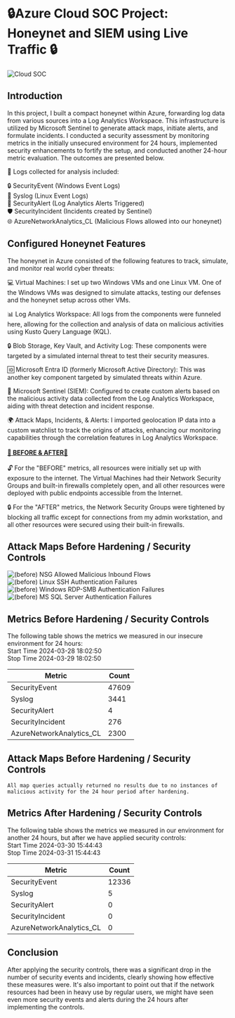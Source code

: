 
# 🔒Azure Cloud SOC Project: Honeynet and SIEM using Live Traffic 🔒
![Cloud SOC](https://github.com/cmsuhre/Azure-SOC/assets/25305998/3531ba98-4260-4367-ba5a-13047b40a479)



## Introduction

In this project, I built a compact honeynet within Azure, forwarding log data from various sources into a Log Analytics Workspace. This infrastructure is utilized by Microsoft Sentinel to generate attack maps, initiate alerts, and formulate incidents. I conducted a security assessment by monitoring metrics in the initially unsecured environment for 24 hours, implemented security enhancements to fortify the setup, and conducted another 24-hour metric evaluation. The outcomes are presented below. 

📄 Logs collected for analysis included: 

🔒 SecurityEvent (Windows Event Logs)<br>
🐧 Syslog (Linux Event Logs)<br>
🚨 SecurityAlert (Log Analytics Alerts Triggered)<br>
🛡️ SecurityIncident (Incidents created by Sentinel)<br>
🌐 AzureNetworkAnalytics_CL (Malicious Flows allowed into our honeynet)<br>

## Configured Honeynet Features

The honeynet in Azure consisted of the following features to track, simulate, and monitor real world cyber threats:

💻 Virtual Machines: I set up two Windows VMs and one Linux VM. One of the Windows VMs was designed to simulate attacks, testing our defenses and the honeynet setup across other VMs.<br>

📊 Log Analytics Workspace: All logs from the components were funneled here, allowing for the collection and analysis of data on malicious activities using Kusto Query Language (KQL).<br>

🔒 Blob Storage, Key Vault, and Activity Log: These components were targeted by a simulated internal threat to test their security measures.<br>

🆔 Microsoft Entra ID (formerly Microsoft Active Directory): This was another key component targeted by simulated threats within Azure.<br>

🚨 Microsoft Sentinel (SIEM): Configured to create custom alerts based on the malicious activity data collected from the Log Analytics Workspace, aiding with threat detection and incident response.<br>

🌍 Attack Maps, Incidents, & Alerts: I imported geolocation IP data into a custom watchlist to track the origins of attacks, enhancing our monitoring capabilities through the correlation features in Log Analytics Workspace.
<br> 
<br><strong><u> 🔄 BEFORE & AFTER🔄 </u></strong><br>
<br> 
🔓 For the "BEFORE" metrics, all resources were initially set up with exposure to the internet. The Virtual Machines had their Network Security Groups and built-in firewalls completely open, and all other resources were deployed with public endpoints accessible from the Internet.

🔒 For the "AFTER" metrics, the Network Security Groups were tightened by blocking all traffic except for connections from my admin workstation, and all other resources were secured using their built-in firewalls.

## Attack Maps Before Hardening / Security Controls
![(before) NSG Allowed Malicious Inbound Flows](https://github.com/cmsuhre/Azure-SOC/assets/25305998/077b0ce6-7b08-4cd7-8541-2adb639b9e1e)<br>
![(before) Linux SSH Authentication Failures](https://github.com/cmsuhre/Azure-SOC/assets/25305998/68c034b5-be70-4947-b258-a57bd9fd34bd)<br>
![(before) Windows RDP-SMB Authentication Failures](https://github.com/cmsuhre/Azure-SOC/assets/25305998/a31b6713-1c31-4ce7-9725-5c9b74eb4198)<br>
![(before) MS SQL Server Authentication Failures](https://github.com/cmsuhre/Azure-SOC/assets/25305998/38136886-a20b-4ef8-a90d-b0201fc9cc0c)<br>

## Metrics Before Hardening / Security Controls

The following table shows the metrics we measured in our insecure environment for 24 hours:<br>
Start Time 2024-03-28 18:02:50 <br>
Stop Time 2024-03-29 18:02:50

| Metric                   | Count
| ------------------------ | -----
| SecurityEvent            | 47609
| Syslog                   | 3441
| SecurityAlert            | 4
| SecurityIncident         | 276
| AzureNetworkAnalytics_CL | 2300

## Attack Maps Before Hardening / Security Controls

```All map queries actually returned no results due to no instances of malicious activity for the 24 hour period after hardening.```

## Metrics After Hardening / Security Controls

The following table shows the metrics we measured in our environment for another 24 hours, but after we have applied security controls:<br>
Start Time 2024-03-30 15:44:43<br>
Stop Time	2024-03-31 15:44:43

| Metric                   | Count
| ------------------------ | -----
| SecurityEvent            | 12336
| Syslog                   | 5
| SecurityAlert            | 0
| SecurityIncident         | 0
| AzureNetworkAnalytics_CL | 0

## Conclusion

After applying the security controls, there was a significant drop in the number of security events and incidents, clearly showing how effective these measures were. It's also important to point out that if the network resources had been in heavy use by regular users, we might have seen even more security events and alerts during the 24 hours after implementing the controls.
